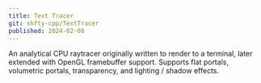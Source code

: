 ```yaml
---
title: Text Tracer
git: shfty-cpp/TextTracer
published: 2024-02-08
---
```


An analytical CPU raytracer originally written to render to a terminal, later extended with OpenGL framebuffer support.
Supports flat portals, volumetric portals, transparency, and lighting / shadow effects.

